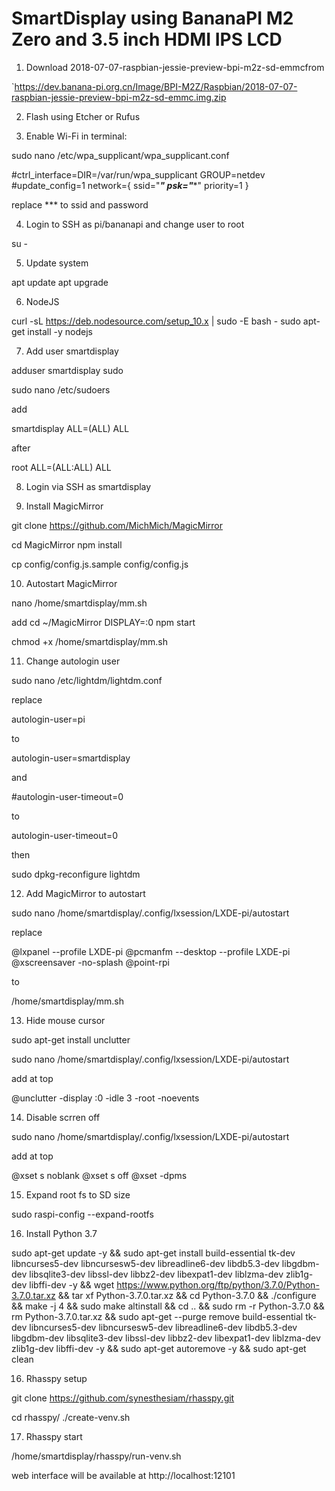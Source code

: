 # SmartDisplay using BananaPI M2 Zero and 3.5 inch HDMI IPS LCD

1. Download 2018-07-07-raspbian-jessie-preview-bpi-m2z-sd-emmcfrom

`https://dev.banana-pi.org.cn/Image/BPI-M2Z/Raspbian/2018-07-07-raspbian-jessie-preview-bpi-m2z-sd-emmc.img.zip

2. Flash using Etcher or Rufus

3. Enable Wi-Fi in terminal:

sudo nano /etc/wpa_supplicant/wpa_supplicant.conf

#ctrl_interface=DIR=/var/run/wpa_supplicant GROUP=netdev
#update_config=1
network={
ssid="***"
psk="****"
priority=1
}

replace *** to ssid and password


4. Login to SSH as pi/bananapi and change user to root

su -

5. Update system 

apt update
apt upgrade

6. NodeJS

curl -sL https://deb.nodesource.com/setup_10.x | sudo -E bash -
sudo apt-get install -y nodejs

7. Add user smartdisplay

adduser smartdisplay sudo

sudo nano /etc/sudoers

add 

smartdisplay    ALL=(ALL)       ALL

after

root    ALL=(ALL:ALL) ALL


8. Login via SSH as smartdisplay

9. Install MagicMirror

git clone https://github.com/MichMich/MagicMirror

cd MagicMirror
npm install

cp config/config.js.sample config/config.js

10. Autostart MagicMirror

nano /home/smartdisplay/mm.sh

add
cd ~/MagicMirror
DISPLAY=:0 npm start

chmod +x /home/smartdisplay/mm.sh

11. Change autologin user

sudo nano /etc/lightdm/lightdm.conf

replace 

autologin-user=pi

to 

autologin-user=smartdisplay

and 

#autologin-user-timeout=0

to 

autologin-user-timeout=0

then

sudo dpkg-reconfigure lightdm 


12. Add MagicMirror to autostart

sudo nano /home/smartdisplay/.config/lxsession/LXDE-pi/autostart

replace

@lxpanel --profile LXDE-pi
@pcmanfm --desktop --profile LXDE-pi
@xscreensaver -no-splash
@point-rpi

to 

/home/smartdisplay/mm.sh

13. Hide mouse cursor

sudo apt-get install unclutter

sudo nano /home/smartdisplay/.config/lxsession/LXDE-pi/autostart

add at top

@unclutter -display :0 -idle 3 -root -noevents

14. Disable scrren off
 
sudo nano /home/smartdisplay/.config/lxsession/LXDE-pi/autostart
 
add at top
 
@xset s noblank
@xset s off
@xset -dpms

15. Expand root fs to SD size

sudo raspi-config --expand-rootfs

16. Install Python 3.7

sudo apt-get update -y && sudo apt-get install build-essential tk-dev libncurses5-dev libncursesw5-dev libreadline6-dev libdb5.3-dev libgdbm-dev libsqlite3-dev libssl-dev libbz2-dev libexpat1-dev liblzma-dev zlib1g-dev libffi-dev -y && wget https://www.python.org/ftp/python/3.7.0/Python-3.7.0.tar.xz && tar xf Python-3.7.0.tar.xz && cd Python-3.7.0 && ./configure && make -j 4 && sudo make altinstall && cd .. && sudo rm -r Python-3.7.0 && rm Python-3.7.0.tar.xz && sudo apt-get --purge remove build-essential tk-dev libncurses5-dev libncursesw5-dev libreadline6-dev libdb5.3-dev libgdbm-dev libsqlite3-dev libssl-dev libbz2-dev libexpat1-dev liblzma-dev zlib1g-dev libffi-dev -y && sudo apt-get autoremove -y && sudo apt-get clean

16. Rhasspy setup

git clone https://github.com/synesthesiam/rhasspy.git

cd rhasspy/
./create-venv.sh

 17. Rhasspy start
 
 /home/smartdisplay/rhasspy/run-venv.sh
 
 web interface will be available at http://localhost:12101
